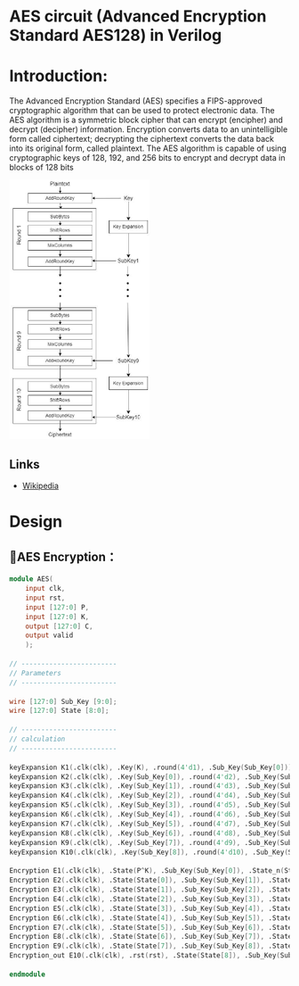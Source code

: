 # AES circuit (Advanced Encryption Standard AES128) in Verilog

# Introduction:
The Advanced Encryption Standard (AES) specifies a FIPS-approved
cryptographic algorithm that can be used to protect electronic data. The AES algorithm is a
symmetric block cipher that can encrypt (encipher) and decrypt (decipher) information.
Encryption converts data to an unintelligible form called ciphertext; decrypting the ciphertext
converts the data back into its original form, called plaintext.
The AES algorithm is capable of using cryptographic keys of 128, 192, and 256 bits to encrypt
and decrypt data in blocks of 128 bits

<img src="https://github.com/xkllkx/AES-circuit/blob/main/AES128.png" width="50%" height="50%">

## Links
- [Wikipedia](https://en.wikipedia.org/wiki/Advanced_Encryption_Standard)

# Design
## 🔐AES Encryption：
```verilog
module AES(
    input clk,
    input rst,
    input [127:0] P,
    input [127:0] K,
    output [127:0] C,
    output valid
    );

// ------------------------
// Parameters
// ------------------------

wire [127:0] Sub_Key [9:0];
wire [127:0] State [8:0];

// ------------------------
// calculation 
// ------------------------

keyExpansion K1(.clk(clk), .Key(K), .round(4'd1), .Sub_Key(Sub_Key[0]));
keyExpansion K2(.clk(clk), .Key(Sub_Key[0]), .round(4'd2), .Sub_Key(Sub_Key[1]));
keyExpansion K3(.clk(clk), .Key(Sub_Key[1]), .round(4'd3), .Sub_Key(Sub_Key[2]));
keyExpansion K4(.clk(clk), .Key(Sub_Key[2]), .round(4'd4), .Sub_Key(Sub_Key[3]));
keyExpansion K5(.clk(clk), .Key(Sub_Key[3]), .round(4'd5), .Sub_Key(Sub_Key[4]));
keyExpansion K6(.clk(clk), .Key(Sub_Key[4]), .round(4'd6), .Sub_Key(Sub_Key[5]));
keyExpansion K7(.clk(clk), .Key(Sub_Key[5]), .round(4'd7), .Sub_Key(Sub_Key[6]));
keyExpansion K8(.clk(clk), .Key(Sub_Key[6]), .round(4'd8), .Sub_Key(Sub_Key[7]));
keyExpansion K9(.clk(clk), .Key(Sub_Key[7]), .round(4'd9), .Sub_Key(Sub_Key[8]));
keyExpansion K10(.clk(clk), .Key(Sub_Key[8]), .round(4'd10), .Sub_Key(Sub_Key[9]));

Encryption E1(.clk(clk), .State(P^K), .Sub_Key(Sub_Key[0]), .State_n(State[0]));
Encryption E2(.clk(clk), .State(State[0]), .Sub_Key(Sub_Key[1]), .State_n(State[1]));
Encryption E3(.clk(clk), .State(State[1]), .Sub_Key(Sub_Key[2]), .State_n(State[2]));
Encryption E4(.clk(clk), .State(State[2]), .Sub_Key(Sub_Key[3]), .State_n(State[3]));
Encryption E5(.clk(clk), .State(State[3]), .Sub_Key(Sub_Key[4]), .State_n(State[4]));
Encryption E6(.clk(clk), .State(State[4]), .Sub_Key(Sub_Key[5]), .State_n(State[5]));
Encryption E7(.clk(clk), .State(State[5]), .Sub_Key(Sub_Key[6]), .State_n(State[6]));
Encryption E8(.clk(clk), .State(State[6]), .Sub_Key(Sub_Key[7]), .State_n(State[7]));
Encryption E9(.clk(clk), .State(State[7]), .Sub_Key(Sub_Key[8]), .State_n(State[8]));
Encryption_out E10(.clk(clk), .rst(rst), .State(State[8]), .Sub_Key(Sub_Key[9]), .State_n(C), .valid(valid));

endmodule
```

